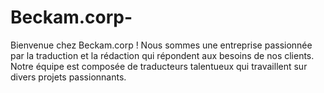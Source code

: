 # Beckam.corp-
Bienvenue chez Beckam.corp ! Nous sommes une entreprise passionnée par la traduction et la rédaction qui répondent aux besoins de nos clients. Notre équipe est composée de traducteurs talentueux qui travaillent sur divers projets passionnants.   
